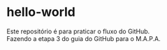 # hello-world
Este repositório é para praticar o fluxo do GitHub.  
Fazendo a etapa 3 do guia do GitHub para o M.A.P.A.
